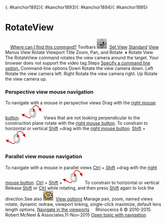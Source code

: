 ---
---

{: #kanchor1892}{: #kanchor1893}{: #kanchor1894}{: #kanchor1895}
# RotateView
 [![images/transparent.gif](images/transparent.gif)Where can I find this command?](javascript:void(0);) Toolbars
![images/rotateview.png](images/rotateview.png) [Set View](set-view-toolbar.html)  [Standard](standard-toolbar.html)  [View](view-toolbar.html) 
Menus
View
Rotate
Viewport Title
Zoom, Pan, and Rotate![images/menuarrow.gif](images/menuarrow.gif)
Rotate View
The RotateView command rotates the view camera around the target.
Your browser does not support the video tag.Steps
 [Specify a command line option.](specifycommandlineoption.html) Command-line options
Down
Rotate the view camera down.
Left
Rotate the view camera left.
Right
Rotate the view camera right.
Up
Rotate the view camera up.

### Perspective view mouse navigation
To navigate with a mouse in perspective views
Drag with the [right mouse button](mouse-buttons.html).
![images/rightmousedragfree.png](images/rightmousedragfree.png)
Views that are not looking perpendicular to the construction plane rotate with the [right mouse button](mouse-buttons.html).
To constrain to horizontal or vertical
 [Shift](shift-key.html) +drag with the [right mouse button](mouse-buttons.html).
 [Shift](shift-key.html) +![images/rightmousedragfree.png](images/rightmousedragfree.png)

### Parallel view mouse navigation
To navigate with a mouse in parallel views
 [Ctrl](ctrl-key.html) + [Shift](shift-key.html) +drag with the [right mouse button](mouse-buttons.html).
 [Ctrl](ctrl-key.html) + [Shift](shift-key.html) +![images/rotateviewshortcut.png](images/rotateviewshortcut.png)
To constrain to horizontal or vertical
Release [Shift](shift-key.html) or [Ctrl](ctrl-key.html) while rotating, and then press [Shift](shift-key.html) again to lock the direction.See also
![images/options.png](images/options.png) [View options](view.html) 
Manage pan, zoom, named views rotate, dynamic redraw, viewport linking, single-click maximize, default lens length options.
 [Navigate in the viewports](sak-navigate.html) 
&#160;
&#160;
Rhinoceros 6 © 2010-2015 Robert McNeel &amp; Associates.11-Nov-2015
 [Open topic with navigation](rotateview.html) 

